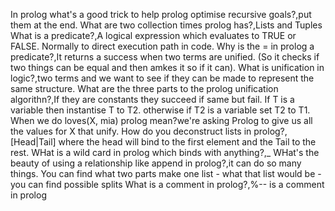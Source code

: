 In prolog what's a good trick to help prolog optimise recursive goals?,put them at the end.
What are two collection times prolog has?,Lists and Tuples
What is a predicate?,A logical expression which evaluates to TRUE or FALSE. Normally to direct execution path in code. 
Why is the = in prolog a predicate?,It returns a success when two terms are unified. (So it checks if two things can be equal and then amkes it so if it can). 
What is unification in logic?,two terms and we want to see if they can be made to represent the same structure. 
What are the three parts to the prolog unification algorithn?,If they are constants they succeed if same but fail. If T is a variable then instantise T to T2. otherwise if T2 is a variable set T2 to T1.
When we do loves(X, mia) prolog mean?we're asking Prolog to give us all the values for X that unify. 
How do you deconstruct lists in prolog?, [Head|Tail] where the head will bind to the first element and the Tail to the rest. 
WHat is a wild card in prolog which binds with anything?,_
WHat's the beauty of using a relationship like append in prolog?,it can do so many things. You can find what two parts make one list - what that list would be - you can find possible splits
What is a comment in prolog?,%-- is a comment in prolog

